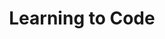 ---
layout: category
title: Learning to Code 
category: learntocode
permalink: /categories/learntocode/
breadcrumb: Learning to Code
---